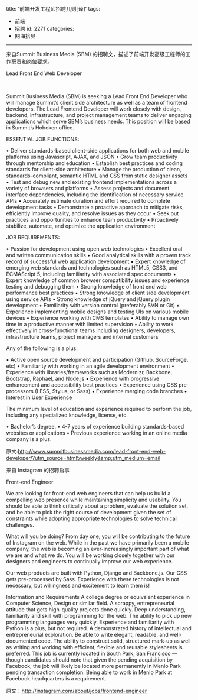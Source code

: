 title: '前端开发工程师招聘几则[译]'
tags:
  - 前端
  - 招聘
id: 2271
categories:
  - 网海拾贝
---

来自Summit Business Media (SBM) 的招聘文，描述了前端开发高级工程师的工作职责和岗位要求。

Lead Front End Web Developer

&nbsp;

Summit Business Media (SBM) is seeking a Lead Front End Developer who will manage Summit’s client side architecture as well as a team of frontend developers. The Lead Frontend Developer will work closely with design, backend, infrastructure, and project management teams to deliver engaging applications which serve SBM’s business needs. This position will be based in Summit’s Hoboken office.

ESSENTIAL JOB FUNCTIONS:

• Deliver standards-based client-side applications for both web and mobile platforms using Javascript, AJAX, and JSON
• Grow team productivity through mentorship and education
• Establish best practices and coding standards for client-side architecture
• Manage the production of clean, standards-compliant, semantic HTML and CSS from static designer assets
• Test and debug new and existing frontend implementations across a variety of browsers and platforms
• Assess projects and document interface dependencies, including the identification of necessary service APIs
• Accurately estimate duration and effort required to complete development tasks
• Demonstrate a proactive approach to mitigate risks, efficiently improve quality, and resolve issues as they occur
• Seek out practices and opportunities to enhance team productivity
• Proactively stabilize, automate, and optimize the application environment

JOB REQUIREMENTS:

• Passion for development using open web technologies
• Excellent oral and written communication skills
• Good analytical skills with a proven track record of successful web application development
• Expert knowledge of emerging web standards and technologies such as HTML5, CSS3, and ECMAScript 5, including familiarity with associated spec documents
• Expert knowledge of common browser compatibility issues and experience testing and debugging them
• Strong knowledge of front end web performance best practices
• Strong knowledge of client side development using service APIs
• Strong knowledge of jQuery and jQuery plugin development
• Familiarity with version control (preferably SVN or Git)
• Experience implementing mobile designs and testing UIs on various mobile devices
• Experience working with CMS templates
• Ability to manage own time in a productive manner with limited supervision
• Ability to work effectively in cross-functional teams including designers, developers, infrastructure teams, project managers and internal customers

Any of the following is a plus:

• Active open source development and participation (Github, SourceForge, etc)
• Familiarity with working in an agile development environment
• Experience with libraries/frameworks such as Modernizr, Backbone, Bootstrap, Raphael, and Node.js
• Experience with progressive enhancement and accessibility best practices
• Experience using CSS pre-processors (LESS, Stylus, or Sass)
• Experience merging code branches
• Interest in User Experience

The minimum level of education and experience required to perform the job, including any specialized knowledge, license, etc.

• Bachelor’s degree.
• 4-7 years of experience building standards-based websites or applications
• Previous experience working in an online media company is a plus.

原文:http://www.summitbusinessmedia.com/lead-front-end-web-developer/?utm_source=html5weekly&amp;utm_medium=email

来自 Instagram 的招聘启事

Front-end Engineer

We are looking for front-end web engineers that can help us build a compelling web presence while maintaining simplicity and usability. You should be able to think critically about a problem, evaluate the solution set, and be able to pick the right course of development given the set of constraints while adopting appropriate technologies to solve technical challenges.

What will you be doing?
From day one, you will be contributing to the future of Instagram on the web. While in the past we have primarily been a mobile company, the web is becoming an ever-increasingly important part of what we are and what we do. You will be working closely together with our designers and engineers to continually improve our web experience.

Our web products are built with Python, Django and Backbone.js. Our CSS gets pre-processed by Sass. Experience with these technologies is not necessary, but willingness and excitement to learn them is!

Information and Requirements
A college degree or equivalent experience in Computer Science, Design or similar field.
A scrappy, entrepreneurial attitude that gets high-quality projects done quickly.
Deep understanding, familiarity and skill with programming for the web.
The ability to pick up new programming languages very quickly. Experience and familiarity with Python is a plus, but not required.
A demonstrated history of intellectual and entrepreneurial exploration.
Be able to write elegant, readable, and well-documented code.
The ability to construct solid, structured mark-up as well as writing and working with efficient, flexible and reusable stylesheets is preferred.
This job is currently located in South Park, San Francisco — though candidates should note that given the pending acquisition by Facebook, the job will likely be located more permanently in Menlo Park pending transaction completion. Being able to work in Menlo Park at Facebook headquarters is a requirement.

原文：http://instagram.com/about/jobs/frontend-engineer
